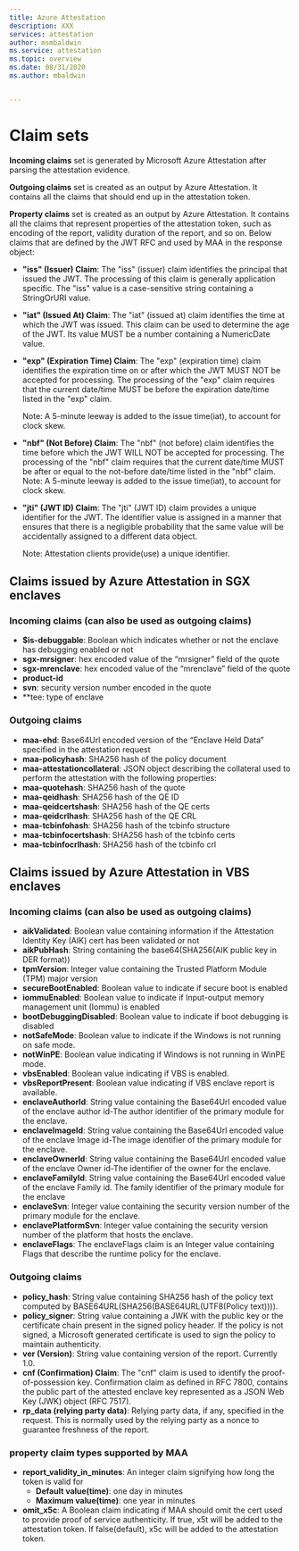 ```yaml
---
title: Azure Attestation 
description: XXX
services: attestation
author: msmbaldwin
ms.service: attestation
ms.topic: overview
ms.date: 08/31/2020
ms.author: mbaldwin


---
```

# Claim sets

**Incoming claims** set is generated by Microsoft Azure Attestation after parsing the attestation evidence.

**Outgoing claims** set is created as an output by Azure Attestation. It contains all the claims that should end up in the attestation token.

**Property claims** set is created as an output by Azure Attestation. It contains all the claims that represent properties of the attestation token, such as encoding of the report, validity duration of the report, and so on. 
Below claims that are defined by the JWT RFC and used by MAA in the response object:

- **"iss" (Issuer) Claim**: The "iss" (issuer) claim identifies the principal that issued the JWT. The processing of this claim is generally application specific. The "iss" value is a case-sensitive string containing a StringOrURI value.
- **"iat" (Issued At) Claim**: The "iat" (issued at) claim identifies the time at which the JWT was issued. This claim can be used to determine the age of the JWT. Its value MUST be a number containing a NumericDate value.
- **"exp" (Expiration Time) Claim**: The "exp" (expiration time) claim identifies the expiration time on or after which the JWT MUST NOT be accepted for processing. The processing of the "exp" claim requires that the current date/time MUST be before the expiration date/time listed in the "exp" claim.

  Note: A 5-minute leeway is added to the issue time(iat), to account for clock skew.
- **"nbf" (Not Before) Claim**: The "nbf" (not before) claim identifies the time before which the JWT WILL NOT be accepted for processing. The processing of the "nbf" claim requires that the current date/time MUST be after or equal to the not-before date/time listed in the "nbf" claim.
  Note: A 5-minute leeway is added to the issue time(iat), to account for clock skew.
- **"jti" (JWT ID) Claim**: The "jti" (JWT ID) claim provides a unique identifier for the JWT. The identifier value is assigned in a manner that ensures that there is a negligible probability that the same value will be accidentally assigned to a different data object.

  Note: Attestation clients provide(use) a unique identifier. 

## Claims issued by Azure Attestation in SGX enclaves

### Incoming claims (can also be used as outgoing claims)

- **$is-debuggable**: Boolean which indicates whether or not the enclave has debugging enabled or not
- **sgx-mrsigner**: hex encoded value of the “mrsigner” field of the quote
- **sgx-mrenclave**: hex encoded value of the “mrenclave” field of the quote
- **product-id**
- **svn**: security version number encoded in the quote 
- **tee: type of enclave 

### Outgoing claims

- **maa-ehd**:  Base64Url encoded version of the “Enclave Held Data” specified in the attestation request 
- **maa-policyhash**: SHA256 hash of the policy document
- **maa-attestationcollateral**: JSON object describing the collateral used to perform the attestation with the following properties:
- **maa-quotehash**: SHA256 hash of the quote
- **maa-qeidhash**: SHA256 hash of the QE ID
- **maa-qeidcertshash**: SHA256 hash of the QE certs
- **maa-qeidcrlhash**: SHA256 hash of the QE CRL
- **maa-tcbinfohash**: SHA256 hash of the tcbinfo structure
- **maa-tcbinfocertshash**: SHA256 hash of the tcbinfo certs
- **maa-tcbinfocrlhash**: SHA256 hash of the tcbinfo crl

## Claims issued by Azure Attestation in VBS enclaves

### Incoming claims (can also be used as outgoing claims)

- **aikValidated**:  Boolean value containing information if the Attestation Identity Key (AIK) cert has been validated or not
- **aikPubHash**:  String containing the base64(SHA256(AIK public key in DER format))
- **tpmVersion**:   Integer value containing the Trusted Platform Module (TPM) major version         
- **secureBootEnabled**: Boolean value to indicate if secure boot is enabled 
- **iommuEnabled**:  Boolean value to indicate if Input-output memory management unit (Iommu) is enabled 
- **bootDebuggingDisabled**: Boolean value to indicate if boot debugging is disabled 
- **notSafeMode**:  Boolean value to indicate if the Windows is not running on safe mode.
- **notWinPE**:  Boolean value indicating if Windows is not running in WinPE mode.
- **vbsEnabled**:  Boolean value indicating if VBS is enabled.
- **vbsReportPresent**:  Boolean value indicating if VBS enclave report is available.
- **enclaveAuthorId**:  String value containing the Base64Url encoded value of the enclave author id-The author identifier of the primary module for the enclave.
- **enclaveImageId**:  String value containing the Base64Url encoded value of the enclave Image id-The image identifier of the primary module for the enclave.
- **enclaveOwnerId**:  String value containing the Base64Url encoded value of the enclave Owner id-The identifier of the owner for the enclave.
- **enclaveFamilyId**:  String value containing the Base64Url encoded value of the enclave Family id. The family identifier of the primary module for the enclave
- **enclaveSvn**:  Integer value containing the security version number of the primary module for the enclave.
- **enclavePlatformSvn**:  Integer value containing the security version number of the platform that hosts the enclave.
- **enclaveFlags**:  The enclaveFlags claim is an Integer value containing Flags that describe the runtime policy for the enclave.

### Outgoing claims

- **policy_hash**:  String value containing SHA256 hash of the policy text computed by BASE64URL(SHA256(BASE64URL(UTF8(Policy text)))).
- **policy_signer**:  String value containing a JWK with the public key or the certificate chain present in the signed policy header. If the policy is not signed, a Microsoft generated certificate is used to sign the policy to maintain authenticity.
- **ver (Version)**:  String value containing version of the report.
Currently 1.0.
- **cnf (Confirmation) Claim**:  The "cnf" claim is used to identify the proof-of-possession key. Confirmation claim as defined in RFC 7800, contains the public part of the attested enclave key represented as a JSON Web Key (JWK) object (RFC 7517).
- **rp_data (relying party data)**:  Relying party data, if any, specified in the request. This is normally used by the relying party as a nonce to guarantee freshness of the report.

### property claim types supported by MAA

- **report_validity_in_minutes**: An integer claim signifying how long the token is valid for
  - **Default value(time)**: one day in minutes
  - **Maximum value(time)**: one year in minutes 
- **omit_x5c**: A Boolean claim indicating if MAA should omit the cert used to provide proof of service authenticity. If true, x5t will be added to the attestation token. If false(default), x5c will be added to the attestation token.
